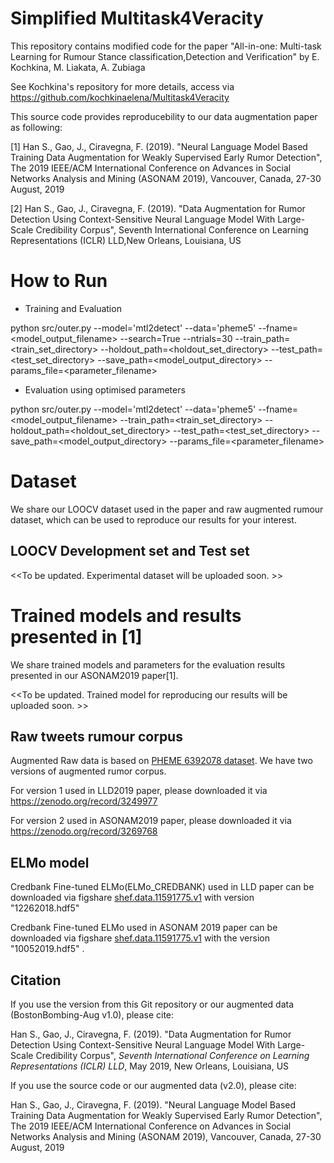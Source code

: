 # Simplified Multitask4Veracity
This repository contains modified code for the paper "All-in-one: Multi-task Learning for Rumour Stance classification,Detection and Verification" by E. Kochkina, M. Liakata, A. Zubiaga 

See Kochkina's repository for more details, access via https://github.com/kochkinaelena/Multitask4Veracity  

This source code provides reproducebility to our data augmentation paper as following:

[1] Han S., Gao, J., Ciravegna, F. (2019). "Neural Language Model Based Training Data Augmentation for Weakly Supervised Early Rumor Detection", The 2019 IEEE/ACM International Conference on Advances in Social Networks Analysis and Mining (ASONAM 2019), Vancouver, Canada, 27-30 August, 2019

[2] Han S., Gao, J., Ciravegna, F. (2019). "Data Augmentation for Rumor Detection Using Context-Sensitive Neural Language Model With Large-Scale Credibility Corpus", Seventh International Conference on Learning Representations (ICLR) LLD,New Orleans, Louisiana, US 

# How to Run

- Training and Evaluation

python src/outer.py --model='mtl2detect' --data='pheme5' --fname=\<model_output_filename\> --search=True --ntrials=30
--train_path=\<train_set_directory\> --holdout_path=\<holdout_set_directory\> --test_path=\<test_set_directory\> 
--save_path=\<model_output_directory\> --params_file=\<parameter_filename\>

- Evaluation using optimised parameters

python src/outer.py --model='mtl2detect' --data='pheme5' --fname=\<model_output_filename\>
--train_path=\<train_set_directory\> --holdout_path=\<holdout_set_directory\> --test_path=\<test_set_directory\> 
--save_path=\<model_output_directory\> --params_file=\<parameter_filename\>

# Dataset

We share our LOOCV dataset used in the paper and raw augmented rumour dataset, which can be used to reproduce our results for your interest.

## LOOCV Development set and Test set

\<<To be updated. Experimental dataset will be uploaded soon. \>>

# Trained models and results presented in [1]
We share trained models and parameters for the evaluation results presented in our ASONAM2019 paper[1]. 

\<<To be updated. Trained model for reproducing our results will be uploaded soon. \>>

## Raw tweets rumour corpus

Augmented Raw data is based on [PHEME 6392078 dataset](https://figshare.com/articles/PHEME_dataset_for_Rumour_Detection_and_Veracity_Classification/6392078). We have two versions of augmented rumor corpus.

For version 1 used in LLD2019 paper, please downloaded it via https://zenodo.org/record/3249977

For version 2 used in ASONAM2019 paper, please downloaded it via https://zenodo.org/record/3269768

## ELMo model
  
Credbank Fine-tuned ELMo(ELMo_CREDBANK) used in LLD paper can be downloaded via figshare [shef.data.11591775.v1](https://figshare.shef.ac.uk/articles/Credibility_corpus_fine-tuned_ELMo_contextual_language_model_for_early_rumor_detection_on_social_media/11591775/1) with version "12262018.hdf5" 

Credbank Fine-tuned ELMo used in ASONAM 2019 paper can be downloaded via figshare [shef.data.11591775.v1](https://figshare.shef.ac.uk/articles/Credibility_corpus_fine-tuned_ELMo_contextual_language_model_for_early_rumor_detection_on_social_media/11591775/1) with the version "10052019.hdf5" .

## Citation

If you use the version from this Git repository or our augmented data (BostonBombing-Aug v1.0), please cite: 

Han S., Gao, J., Ciravegna, F. (2019). "Data Augmentation for Rumor Detection Using Context-Sensitive Neural Language Model With Large-Scale Credibility Corpus", *Seventh International Conference on Learning Representations (ICLR) LLD*, May 2019, New Orleans, Louisiana, US

If you use the source code or our augmented data (v2.0), please cite:

 Han S., Gao, J., Ciravegna, F. (2019). "Neural Language Model Based Training Data Augmentation for Weakly Supervised Early Rumor Detection", The 2019 IEEE/ACM International Conference on Advances in Social Networks Analysis and Mining (ASONAM 2019), Vancouver, Canada, 27-30 August, 2019
